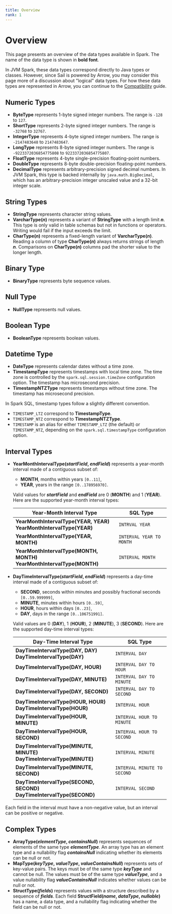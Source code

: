```yaml
---
title: Overview
rank: 1
---
```


# Overview

This page presents an overview of the data types available in Spark.
The name of the data type is shown in **bold font**.

In JVM Spark, these data types correspond directly to Java types or classes.
However, since Sail is powered by Arrow, you may consider this page more of a discussion about "logical" data types. For how these data types are represented in Arrow, you can continue to the [Compatibility](./compatibility.md) guide.

## Numeric Types

- **ByteType** represents 1-byte signed integer numbers. The range is `-128` to `127`.
- **ShortType** represents 2-byte signed integer numbers. The range is `-32768` to `32767`.
- **IntegerType** represents 4-byte signed integer numbers. The range is `-2147483648` to `2147483647`.
- **LongType** represents 8-byte signed integer numbers. The range is `-9223372036854775808` to `9223372036854775807`.
- **FloatType** represents 4-byte single-precision floating-point numbers.
- **DoubleType** represents 8-byte double-precision floating-point numbers.
- **DecimalType** represents arbitrary-precision signed decimal numbers. In JVM Spark, this type is backed internally by `java.math.BigDecimal`, which has an arbitrary-precision integer unscaled value and a 32-bit integer scale.

## String Types

- **StringType** represents character string values.
- **VarcharType(_n_)** represents a variant of **StringType** with a length limit **_n_**. This type is only valid in table schemas but not in functions or operators. Writing would fail if the input exceeds the limit.
- **CharType(_n_)** represents a fixed-length variant of **VarcharType(_n_)**. Reading a column of type **CharType(_n_)** always returns strings of length **_n_**. Comparisons on **CharType(_n_)** columns pad the shorter value to the longer length.

## Binary Type

- **BinaryType** represents byte sequence values.

## Null Type

- **NullType** represents null values.

## Boolean Type

- **BooleanType** represents boolean values.

## Datetime Type

- **DateType** represents calendar dates without a time zone.
- **TimestampType** represents timestamps with local time zone. The time zone is controlled by the `spark.sql.session.timeZone` configuration option. The timestamp has microsecond precision.
- **TimestampNTZType** represents timestamps without time zone. The timestamp has microsecond precision.

In Spark SQL, timestamp types follow a slightly different convention.

- `TIMESTAMP_LTZ` correspond to **TimestampType**.
- `TIMESTAMP_NTZ` correspond to **TimestampNTZType**.
- `TIMESTAMP` is an alias for either `TIMESTAMP_LTZ` (the default) or `TIMESTAMP_NTZ`, depending on the `spark.sql.timestampType` configuration option.

## Interval Types

- **YearMonthIntervalType(_startField_, _endField_)** represents a year-month interval made of a contiguous subset of:

  - **MONTH**, months within years `[0..11]`,
  - **YEAR**, years in the range `[0..178956970]`.

  Valid values for **_startField_** and **_endField_** are 0 (**MONTH**) and 1 (**YEAR**).
  Here are the supported year-month interval types:

  | Year-Month Interval Type                                                      | SQL Type                 |
  | ----------------------------------------------------------------------------- | ------------------------ |
  | **YearMonthIntervalType(YEAR, YEAR)**<br />**YearMonthIntervalType(YEAR)**    | `INTRVAL YEAR`           |
  | **YearMonthIntervalType(YEAR, MONTH)**                                        | `INTERVAL YEAR TO MONTH` |
  | **YearMonthIntervalType(MONTH, MONTH)**<br />**YearMonthIntervalType(MONTH)** | `INTERVAL MONTH`         |

- **DayTimeIntervalType(_startField_, _endField_)** represents a day-time interval made of a contiguous subset of:

  - **SECOND**, seconds within minutes and possibly fractional seconds `[0..59.999999]`,
  - **MINUTE**, minutes within hours `[0..59]`,
  - **HOUR**, hours within days `[0..23]`,
  - **DAY**, days in the range `[0..106751991]`.

  Valid values are 0 (**DAY**), 1 (**HOUR**), 2 (**MINUTE**), 3 (**SECOND**).
  Here are the supported day-time interval types:

  | Day-Time Interval Type                                                       | SQL Type                    |
  | ---------------------------------------------------------------------------- | --------------------------- |
  | **DayTimeIntervalType(DAY, DAY)**<br />**DayTimeIntervalType(DAY)**          | `INTERVAL DAY`              |
  | **DayTimeIntervalType(DAY, HOUR)**                                           | `INTERVAL DAY TO HOUR`      |
  | **DayTimeIntervalType(DAY, MINUTE)**                                         | `INTERVAL DAY TO MINUTE`    |
  | **DayTimeIntervalType(DAY, SECOND)**                                         | `INTERVAL DAY TO SECOND`    |
  | **DayTimeIntervalType(HOUR, HOUR)**<br />**DayTimeIntervalType(HOUR)**       | `INTERVAL HOUR`             |
  | **DayTimeIntervalType(HOUR, MINUTE)**                                        | `INTERVAL HOUR TO MINUTE`   |
  | **DayTimeIntervalType(HOUR, SECOND)**                                        | `INTERVAL HOUR TO SECOND`   |
  | **DayTimeIntervalType(MINUTE, MINUTE)**<br />**DayTimeIntervalType(MINUTE)** | `INTERVAL MINUTE`           |
  | **DayTimeIntervalType(MINUTE, SECOND)**                                      | `INTERVAL MINUTE TO SECOND` |
  | **DayTimeIntervalType(SECOND, SECOND)**<br />**DayTimeIntervalType(SECOND)** | `INTERVAL SECOND`           |

Each field in the interval must have a non-negative value, but an interval can be positive or negative.

## Complex Types

- **ArrayType(_elementType_, _containsNull_)** represents sequences of elements of the same type **_elementType_**. An array type has an element type and a nullability flag **_containsNull_** indicating whether its elements can be null or not.
- **MapType(_keyType_, _valueType_, _valueContainsNull_)** represents sets of key-value pairs. The keys must be of the same type **_keyType_** and cannot be null. The values must be of the same type **_valueType_**, and a value nullability flag **_valueContainsNull_** indicates whether values can be null or not.
- **StructType(_fields_)** represents values with a structure described by a sequence of **_fields_**. Each field **StructField(_name_, _dataType_, _nullable_)** has a name, a data type, and a nullability flag indicating whether the field can be null or not.
